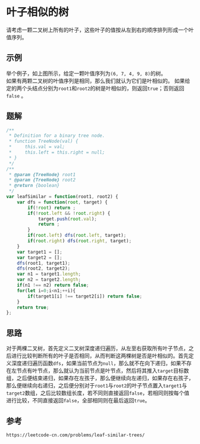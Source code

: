 # 叶子相似的树
请考虑一颗二叉树上所有的叶子，这些叶子的值按从左到右的顺序排列形成一个叶值序列。  

## 示例
举个例子，如上图所示，给定一颗叶值序列为`(6, 7, 4, 9, 8)`的树。  
如果有两颗二叉树的叶值序列是相同，那么我们就认为它们是叶相似的。
如果给定的两个头结点分别为`root1`和`root2`的树是叶相似的，则返回`true`；否则返回`false` 。

## 题解

```javascript
/**
 * Definition for a binary tree node.
 * function TreeNode(val) {
 *     this.val = val;
 *     this.left = this.right = null;
 * }
 */
/**
 * @param {TreeNode} root1
 * @param {TreeNode} root2
 * @return {boolean}
 */
var leafSimilar = function(root1, root2) {
    var dfs = function(root, target) {
        if(!root) return ;
        if(!root.left && !root.right) {
            target.push(root.val);
            return ;
        }
        if(root.left) dfs(root.left, target);
        if(root.right) dfs(root.right, target);
    }
    var target1 = [];
    var target2 = [];
    dfs(root1, target1);
    dfs(root2, target2);
    var n1 = target1.length;
    var n2 = target2.length;
    if(n1 !== n2) return false;
    for(let i=0;i<n1;++i){
        if(target1[i] !== target2[i]) return false;
    }
    return true;
};
```

## 思路
对于两棵二叉树，首先定义二叉树深度递归遍历，从左至右获取所有叶子节点，之后进行比较判断所有的叶子是否相同，从而判断这两棵树是否是叶相似的。首先定义深度递归遍历函数`dfs`，如果当前节点为`null`，那么就不在向下递归，如果不存在左节点有叶节点，那么就认为当前节点是叶节点，然后将其推入`target`目标数组，之后便结束递归，如果存在左孩子，那么便继续向左递归，如果存在右孩子，那么便继续向右递归，之后便分别对于`root1`与`root2`的叶子节点置入`target1`与`target2`数组，之后比较数组长度，若不同则直接返回`false`，若相同则按每个值进行比较，不同直接返回`false`，全部相同则在最后返回`true`。



## 参考

```
https://leetcode-cn.com/problems/leaf-similar-trees/
```
